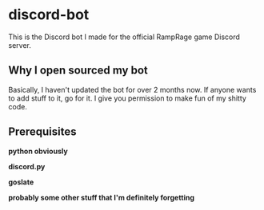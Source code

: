 # discord-bot
This is the Discord bot I made for the official RampRage game Discord server.

## Why I open sourced my bot
Basically, I haven't updated the bot for over 2 months now. If anyone wants to add stuff to it, go for it. I give you permission to make fun of my shitty code.

## Prerequisites
**python obviously**

**discord.py**

**goslate**

**probably some other stuff that I'm definitely forgetting**
